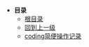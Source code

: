 * **目录**
  * [根目录](/README)
  * [回到上一级](README.md)
  * [coding简便操作记录](/study/开发简便操作记录/coding简便操作记录.md)